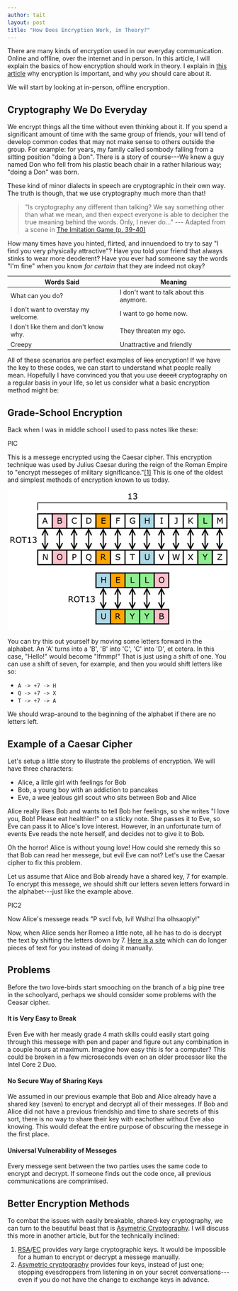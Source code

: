 ```yaml
---
author: tait
layout: post
title: "How Does Encryption Work, in Theory?"
---
```



There are many kinds of encryption used in our everyday communication. Online and offline, over the internet and in person. In this article, I will explain the basics of how encryption should work in theory. I explain in [this article](/2020/01/26/rsa1.html) why encryption is important, and why *you* should care about it.

We will start by looking at in-person, offline encryption.

## Cryptography We Do Everyday
We encrypt things all the time without even thinking about it. 
If you spend a significant amount of time with the same group of friends, your will tend of develop common codes that may not make sense to others outside the group.
For example: for years, my family called sombody falling from a sitting position "doing a Don". There is a story of course---We knew a guy named Don who fell from his plastic beach chair in a rather hilarious way; "doing a Don" was born.

These kind of minor dialects in speech are cryptographic in their own way. The truth is though, that we use cryptography much more than that!

> "Is cryptography any different than talking?
> We say something other than what we mean, and then expect everyone is able to decipher the true meaning behind the words.
> Only, I never do..." --- Adapted from a scene in [The Imitation Game (p. 39-40)](https://www.benedictcumberbatch.co.uk/wordpress/wp-content/uploads/ScreenplayTIG.pdf)

How many times have you hinted, flirted, and innuendoed to try to say "I find you very physically attractive"?
Have you told your friend that always stinks to wear more deoderent?
Have you ever had someone say the words "I'm fine" when you know *for certain* that they are indeed not okay?

Words Said | Meaning
--- | ---
What can you do? | I don't want to talk about this anymore.
I don't want to overstay my welcome. | I want to go home now.
I don't like them and don't know why. | They threaten my ego.
Creepy | Unattractive and friendly

All of these scenarios are perfect examples of ~~lies~~ encryption! If we have the key to these codes, we can start to understand what people really mean.
Hopefully I have convinced you that you use ~~deceit~~ cryptography on a regular basis in your life, so let us consider what a basic encryption method might be:

## Grade-School Encryption
Back when I was in middle school I used to pass notes like these:

PIC

This is a messege encrypted using the Caesar cipher. This encryption technique was used by Julius Caesar during the reign of the Roman Empire to "encrypt messeges of military significance."<a class="citation-link" href="https://en.wikipedia.org/wiki/Caesar_chipher/">[1]</a>
This is one of the oldest and simplest methods of encryption known to us today.

![A diagram of a Ceasar Shift algorithm. A <-> N, B <-> O, et cetera.](/assets/img/ceasar13.png)

You can try this out yourself by moving some letters forward in the alphabet.
An 'A' turns into a 'B', 'B' into 'C', 'C' into 'D', et cetera.
In this case, "Hello!" would become "Ifmmp!"
That is just using a shift of one. You can use a shift of seven, for example, and then you would shift letters like so:

- `A -> +7 -> H`
- `Q -> +7 -> X`
- `T -> +7 -> A`

We should wrap-around to the beginning of the alphabet if there are no letters left. 

## Example of a Caesar Cipher
Let's setup a little story to illustrate the problems of encryption. We will have three characters:

* Alice, a little girl with feelings for Bob
* Bob, a young boy with an addiction to pancakes
* Eve, a wee jealous girl scout who sits between Bob and Alice

Alice really likes Bob and wants to tell Bob her feelings, so she writes "I love you, Bob! Please eat healthier!" on a sticky note.
She passes it to Eve, so Eve can pass it to Alice's love interest.
However, in an unfortunate turn of events Eve reads the note herself, and decides not to give it to Bob.

Oh the horror! Alice is without young love! How could she remedy this so that Bob can read her messege, but evil Eve can not?
Let's use the Caesar cipher to fix this problem.

Let us assume that Alice and Bob already have a shared key, 7 for example. To encrypt this messege, we should shift our letters seven letters forward in the alphabet---just like the example above.

PIC2

Now Alice's messege reads "P svcl fvb, Ivi! Wslhzl lha olhsaoply!"

Now, when Alice sends her Romeo a little note, all he has to do is decrypt the text by shifting the letters down by 7.
[Here is a site](https://www.xarg.org/tools/caesar-cipher/) which can do longer pieces of text for you instead of doing it manually.

## Problems

Before the two love-birds start smooching on the branch of a big pine tree in the schoolyard, perhaps we should consider some problems with the Ceasar cipher.

#### It is Very Easy to Break

Even Eve with her measly grade 4 math skills could easily start going through this messege with pen and paper and figure out any combination in a couple hours at maximum.
Imagine how easy this is for a computer?
This could be broken in a few microseconds even on an older processor like the Intel Core 2 Duo.

#### No Secure Way of Sharing Keys

We assumed in our previous example that Bob and Alice already have a shared key (seven) to encrypt and decrypt all of their messeges.
If Bob and Alice did not have a previous friendship and time to share secrets of this sort, there is no way to share their key with eachother without Eve also knowing.
This would defeat the entire purpose of obscuring the messege in the first place.

#### Universal Vulnerability of Messeges

Every messege sent between the two parties uses the same code to encrypt and decrypt. If someone finds out the code once, all previous communications are comprimised.

## Better Encryption Methods

To combat the issues with easily breakable, shared-key cryptography, we can turn to the beautiful beast that is [Asymetric Cryptography](https://en.wikipedia.org/wiki/Public-key_cryptography).
I will discuss this more in another article, but for the technically inclined:

1. [RSA](https://en.wikipedia.org/wiki/RSA_(cryptosystem))/[EC](https://en.wikipedia.org/wiki/Elliptic-curve_cryptography) provides *very* large cryptographic keys. It would be impossible for a human to encrypt or decrypt a messege manually.
2. [Asymetric cryptography](https://www.youtube.com/watch?v=GSIDS_lvRv4) provides four keys, instead of just one; stopping evesdroppers from listening in on your secret conversations---even if you do not have the change to exchange keys in advance.

